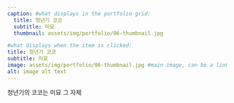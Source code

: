 ```yaml
---
caption: #what displays in the portfolio grid:
  title: 청년기 코코
  subtitle: 미묘
  thumbnail: assets/img/portfolio/06-thumbnail.jpg

#what displays when the item is clicked:
title: 청년기 코코
subtitle: 미묘
image: assets/img/portfolio/06-thumbnail.jpg #main image, can be a link or a file in assets/img/portfolio
alt: image alt text
---
```


청년기의 코코는 미묘 그 자체
